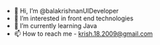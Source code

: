 - 👋 Hi, I’m @balakrishnanUIDeveloper
- 👀 I’m interested in front end technologies
- 🌱 I’m currently learning Java
- 📫 How to reach me - krish.18.2009@gmail.com

<!---
balakrishnanUIDeveloper/balakrishnanUIDeveloper is a ✨ special ✨ repository because its `README.md` (this file) appears on your GitHub profile.
You can click the Preview link to take a look at your changes.
--->
